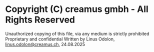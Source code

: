 # Copyright (C) creamus gmbh - All Rights Reserved

Unauthorized copying of this file, via any medium is strictly prohibited
Proprietary and confidential
Written by Linus Odolon, linus.odolon@creamus.ch, 24.08.2025
